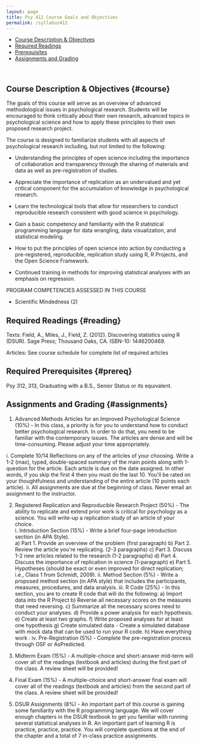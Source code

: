 ```yaml
---
layout: page
title: Psy 412 Course Goals and Objectives
permalink: /syllabus412
---
```



* [Course Description & Objectives](#course)
* [Required Readings](#reading)
* [Prerequisites](#prereq)
* [Assignments and Grading](#assignments)

<br>

## Course Description & Objectives {#course}

The goals of this course will serve as an overview of advanced methodological issues in psychological research. Students will be encouraged to think critically about their own research, advanced topics in psychological science and how to apply these principles to their own proposed research project.  

The course is designed to familiarize students with all aspects of psychological research including, but not limited to the following:

  *	Understanding the principles of open science including the importance of collaboration and transparency through the sharing of materials and data as well as pre-registration of studies. 
  
  *	Appreciate the importance of replication as an undervalued and yet critical component for the accumulation of knowledge in psychological research.  

  *	Learn the technological tools that allow for researchers to conduct reproducible research consistent with good science in psychology.   

  *	Gain a basic competency and familiarity with the R statistical programming language for data wrangling, data visualization, and statistical modeling.

  *	How to put the principles of open science into action by conducting a pre-registered, reproducible, replication study using R, R Projects, and the Open Science Framework.

  * Continued training in methods for improving statistical analyses with an emphasis on regression.  

PROGRAM COMPETENCIES ASSESSED IN THIS COURSE
  *	Scientific Mindedness (2)

## Required Readings {#reading}
Texts:
Field, A., Miles, J., Field, Z. (2012). Discovering statistics using R (DSUR). Sage Press; Thousand Oaks, CA. ISBN-10: 1446200469. 

Articles:
See course schedule for complete list of required articles
												
## Required Prerequisites {#prereq}
Psy 312, 313, Graduating with a B.S., Senior Status or its equivalent.
												
 
## Assignments and Grading {#assignments}

1.	Advanced Methods Articles for an Improved Psychological Science (10%) - In this class, a priority is for you to understand how to conduct better psychological research.  In order to do that, you need to be familiar with the contemporary issues. The articles are dense and will be time-consuming.  Please adjust your time appropriately. 

i.	Complete 10/14 Reflections on any of the articles of your choosing.  Write a 1-2 (max), typed, double-spaced summary of the main points along with 1-question for the article. Each article is due on the date assigned.  In other words, if you skip the first 4 then you must do the last 10.  You'll be rated on your thoughtfulness and understanding of the entire article (10 points each article).
ii.	All assignments are due at the beginning of class.  Never email an assignment to the instructor.  

2.	Registered Replication and Reproducible Research Project (50%) - The ability to replicate and extend prior work is critical for psychology as a science.  You will write-up a replication study of an article of your choice.  
i.	Introduction Section (15%) - Write a brief four-page introduction section (in APA Style).  
a)	Part 1. Provide an overview of the problem (first paragraph)
b)	Part 2. Review the article you're replicating. (2-3 paragraphs)
c)	Part 3. Discuss 1-2 new articles related to the research (1-2 paragraphs)
d)	Part 4. Discuss the importance of replication in science (1-paragraph)
e)	Part 5. Hypotheses (should be exact or even improved for direct replication; i.e., Class 1 from Schmidt, 2009).
ii.	Method Section (5%) - Write a proposed method section (in APA style) that includes the participants, measures, procedures, and data analysis.
iii.	R Code (25%) - In this section, you are to create R code that will do the following:
a)	Import data into the R Project
b)	Reverse all necessary scores on the measures that need reversing.
c)	Summarize all the necessary scores need to conduct your analyses.
d)	Provide a power analysis for each hypothesis.
e)	Create at least two graphs.
f)	Write proposed analyses for at least one hypothesis
g)	Create simulated data - Create a simulated database with mock data that can be used to run your R code. 
h)	Have everything work : 
iv.	Pre-Registration (5%) - Complete the pre-registration process through OSF or AsPredicted.

3.	Midterm Exam (15%) - A multiple-choice and short-answer mid-term will cover all of the readings (textbook and articles) during the first part of the class. A review sheet will be provided!

4.	Final Exam (15%) - A multiple-choice and short-answer final exam will cover all of the readings (textbook and articles) from the second part of the class. A review sheet will be provided!

5.	DSUR Assignments (8%) - An important part of this course is gaining some familiarity with the R programming language.  We will cover enough chapters in the DSUR textbook to get you familiar with running several statistical analyses in R.  An important part of learning R is practice, practice, practice.  You will complete questions at the end of the chapter and a total of 7 in-class practice assignments. 




